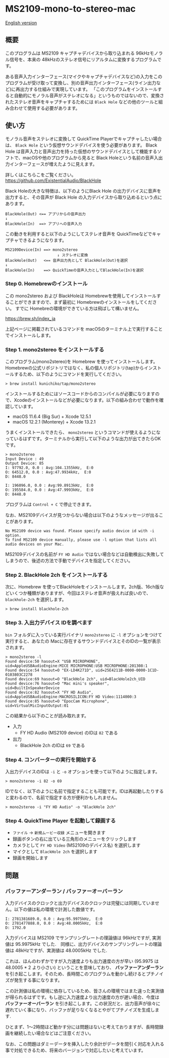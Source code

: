 # MS2109-mono-to-stereo-mac

[English version](https://github.com/kunichiko/MS2109-mono-to-stereo-mac/blob/main/README.md)

## 概要

このプログラムは MS2109 キャプチャデバイスから取り込まれる 96kHzモノラル信号を、本来の 48kHzのステレオ信号にリアルタムに変換するプログラムです。

ある音声入力インターフェース(マイクやキャプチャデバイスなど)の入力をこのプログラムが受け取って変換し、別の音声出力インターフェース(ライン出力など)に再出力する仕組みで実現しています。
「このプログラムをインストールすると自動的にモノラル音声がステレオになる」というものではないので、変換されたステレオ音声をキャプチャするためには `Black Hole` などの他のツールと組み合わせて使用する必要があります。

## 使い方

モノラル音声をステレオに変換して QuickTime Playerでキャプチャしたい場合は、 `Black Hole` という仮想サウンドデバイスを使う必要があります。
Black Hole は音声入力と音声出力を持った仮想のサウンドデバイスとして機能するソフトで、macOSや他のプログラムから見ると Black Holeという名前の音声入出力インターフェースが増えたように見えます。

詳しくはこちらこをご覧ください。
https://github.com/ExistentialAudio/BlackHole

Black Holeの大きな特徴は、以下のようにBlack Hole の出力デバイスに音声を出力すると、その音声が Black Hole の入力デバイスから取り込めるという点にあります。

```
BlackHole(Out) <== アプリからの音声出力
↓
BlackHole(In)  ==> アプリへの音声入力
```

この動きを利用すると以下のようにしてステレオ音声を QuickTimeなどでキャプチャできるようになります。

```
MS2109Device(In) ==> mono2stereo
                       ↓ ステレオに変換
BlackHole(Out)   <== 音声出力先として BlackHole(Out)を選択
↓
BlackHole(In)    ==> QuickTimeの音声入力としてBlackHole(In)を選択
```

### Step 0. Homebrewのインストール

この mono2stereo および BlackHoleは Homebrewを使用してインストールすることができますので、まず最初に Homebrewのインストールをしてください。
すでに Homebreの環境ができている方は飛ばして構いません。

https://brew.sh/index_ja

上記ページに掲載されているコマンドを macOSのターミナル上で実行することでインストールします。


### Step 1. mono2stereo をインストールする

このプログラム(mono2stereo)を Homebrew を使ってインストールします。Homebrewの公式リポジトリではなく、私の個人リポジトリ(tap)からインストールするため、以下のようにコマンドを実行してください。

```
> brew install kunichiko/tap/mono2stereo
```

インストールするためにはソースコードからのコンパイルが必要になりますので、Xcodeのインストールなどが必要になります。以下の組み合わせで動作を確認しています。

* macOS 11.6.4 (Big Sur) + Xcode 12.5.1
* macOS 12.2.1 (Monterey) + Xcode 13.2.1

うまくインストールできたら、 `mono2stereo` というコマンドが使えるようになっているはずです。ターミナルから実行して以下のような出力が出てきたらOKです。

```
> mono2stereo
Input Device : 49
Output Device: 85
I: 97792.0, 0.0 : Avg:104.1355kHz,  E:0
O: 64512.0, 0.0 : Avg:47.9934kHz,  E:0
D: 8448.0

I: 196096.0, 0.0 : Avg:99.8913kHz,  E:0
O: 195584.0, 0.0 : Avg:47.9993kHz,  E:0
D: 8448.0
```

プログラムは `Control + C` で停止できます。

なお、MS2109デバイスが見つからない場合は以下のようなメッセージが出ることがあります。

```
No MS2109 device was found. Please specify audio device id with -i option.
To find MS2109 device manually, please use -l option that lists all audio devices on your Mac.
```

MS2109デバイスの名前が `FY HD Audio` ではない場合などは自動検出に失敗してしまうので、後述の方法で手動でデバイスを指定してください。

### Step 2. BlackHole 2ch をインストールする

次に、Homebrew を使ってBlackHoleをインストールします。2ch版、16ch版などいくつか種類がありますが、今回はステレオ音声が扱えれば良いので、 `blackhole-2ch` を選択します。

```
> brew install blackhole-2ch
```

### Step 3. 入出力デバイス IDを調べます

`bin` フォルダに入っている実行バイナリ `mono2stereo` に `-l` オプションをつけて実行すると、あなたの Macに存在するサウンドデバイスとそのIDの一覧が表示されます。

```
> mono2stereo -l
Found device:50 hasout=X "USB MICROPHONE", uid=AppleUSBAudioEngine:MICE MICROPHONE:USB MICROPHONE:201308:1
Found device:54 hasout=O "EX-LD4K271D", uid=25E4211B-0000-0000-1C1D-0103803C2278
Found device:69 hasout=O "BlackHole 2ch", uid=BlackHole2ch_UID
Found device:76 hasout=O "Mac mini's speaker", uid=BuiltInSpeakerDevice
Found device:82 hasout=X "FY HD Audio", uid=AppleUSBAudioEngine:MACROSILICON:FY HD Video:1114000:3
Found device:85 hasout=O "EpocCam Microphone", uid=VirtualMicInputOutput:01
```

この結果から以下のことが読み取れます。

* 入力
    * FY HD Audio (MS2109 device) のIDは `82` である
* 出力
    * BlackHole 2ch のIDは `69` である

### Step 4. コンバーターの実行を開始する

入出力デバイスのIDは `-i` と `-o` オプションを使って以下のように指定します。

```
> mono2stereo -i 82 -o 69
```

IDでなく、以下のように名前で指定することも可能です。IDは再起動したりすると変わるので、名前で指定する方が便利かもしれません。

```
> mono2stereo -i "FY HD Audio" -o "BlackHole 2ch"
```

### Step 4. QuickTime Player を起動して録画する

* `ファイル` -> `新規ムービー収録` メニューを開きます
* 録画ボタンの右に出ている三角形のメニューをクリックします
* カメラとして `FY HD Video` (MS2109のデバイス名) を選択します
* マイクとして `BlackHole 2ch` を選択します
* 録画を開始します


## 問題

### バッファーアンダーラン / バッファーオーバーラン

入力デバイスのクロックと出力デバイスのクロックは完璧には同期していません。以下の値は私の環境で計測した数値です。

```
I: 2781381689.0, 0.0 : Avg:95.9975kHz,  E:0
O: 2781477888.0, 0.0 : Avg:48.0005kHz,  E:0
D: 1792.0
```

入力デバイスは MS2109 でサンプリングレートの理論値は 96kHzですが, 実測値は 95.9975kHz でした.　同様に、出力デバイスのサンプリングレートの理論値は 48kHzですが、実測値は 48.0005kHz でした.

これは、ほんのわずかですが入力速度よりも出力速度の方が早い (95.9975 は 48.0005 * 2 より小さい) ということを意味しており、 **バッファーアンダーラン** を引き起こします。そのため、長時間このプログラムを動かし続けるとプチノイズが発生する事になります。

この計測値は私の環境に依存しているため、皆さんの環境ではまた違った実測値が得られるはずです。もし逆に入力速度より出力速度の方が遅い場合、今度は **バッファーオーバーラン** を引き起こします。この状況だと、出力音声が徐々に遅れていく事になり、バッファが足りなくなるとやがてプチノイズを生成します.

ひとまず、1〜2時間ほど動かす分には問題はないと考えておりますが、長時間録画を継続したい場合などはご注意ください。

なお、この問題はダミーデータを挿入したり余計がデータを間引く対応を入れる事で対処できるため、将来のバージョンで対応したいと考えています。
